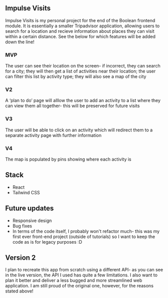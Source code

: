 ## Impulse Visits

Impulse Visits is my personal project for the end of the Boolean frontend module. It is essentially a smaller Tripadvisor application, allowing users to search for a location and recieve information about places they can visit within a certain distance. See the below for which features will be added down the line!

### MVP

The user can see their location on the screen- if incorrect, they can search for a city; they will then get a list of activities near their location; the user can filter this list by activity type; they will also see a map of the city

### V2

A ‘plan to do’ page will alllow the user to add an activity to a list where they can view them all together- this will be preserved for future visits

### V3

The user will be able to click on an activity which will redirect them to a separate activity page with further information

### V4

The map is populated by pins showing where each activity is

## Stack

- React
- Tailwind CSS

## Future updates

- Responsive design
- Bug fixes
- In terms of the code itself, I probably won't refactor much- this was my first ever front-end project (outside of tutorials) so I want to keep the code as is for legacy purposes :D

## Version 2

I plan to recreate this app from scratch using a different API- as you can see in the live version, the API I used has quite a few limitations. I also want to plan it better and deliver a less bugged and more streamlined web application. I am still proud of the original one, however, for the reasons stated above!
